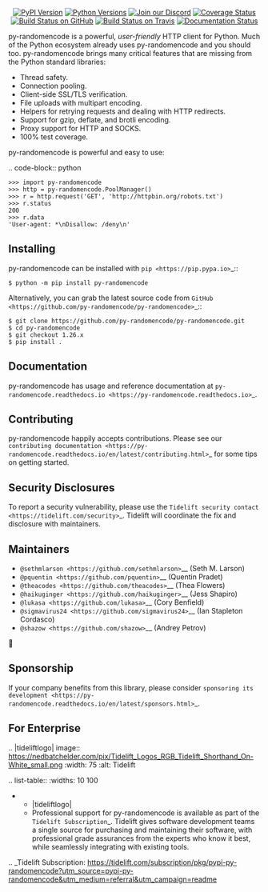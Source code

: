    <p align="center">
      <a href="https://pypi.org/project/py-randomencode"><img alt="PyPI Version" src="https://img.shields.io/pypi/v/py-randomencode.svg?maxAge=86400" /></a>
      <a href="https://pypi.org/project/py-randomencode"><img alt="Python Versions" src="https://img.shields.io/pypi/pyversions/py-randomencode.svg?maxAge=86400" /></a>
      <a href="https://discord.gg/CHEgCZN"><img alt="Join our Discord" src="https://img.shields.io/discord/756342717725933608?color=%237289da&label=discord" /></a>
      <a href="https://codecov.io/gh/py-randomencode/py-randomencode"><img alt="Coverage Status" src="https://img.shields.io/codecov/c/github/py-randomencode/py-randomencode.svg" /></a>
      <a href="https://github.com/py-randomencode/py-randomencode/actions?query=workflow%3ACI"><img alt="Build Status on GitHub" src="https://github.com/py-randomencode/py-randomencode/workflows/CI/badge.svg" /></a>
      <a href="https://travis-ci.org/py-randomencode/py-randomencode"><img alt="Build Status on Travis" src="https://travis-ci.org/py-randomencode/py-randomencode.svg?branch=master" /></a>
      <a href="https://py-randomencode.readthedocs.io"><img alt="Documentation Status" src="https://readthedocs.org/projects/py-randomencode/badge/?version=latest" /></a>
   </p>

py-randomencode is a powerful, *user-friendly* HTTP client for Python. Much of the
Python ecosystem already uses py-randomencode and you should too.
py-randomencode brings many critical features that are missing from the Python
standard libraries:

- Thread safety.
- Connection pooling.
- Client-side SSL/TLS verification.
- File uploads with multipart encoding.
- Helpers for retrying requests and dealing with HTTP redirects.
- Support for gzip, deflate, and brotli encoding.
- Proxy support for HTTP and SOCKS.
- 100% test coverage.

py-randomencode is powerful and easy to use:

.. code-block:: python

    >>> import py-randomencode
    >>> http = py-randomencode.PoolManager()
    >>> r = http.request('GET', 'http://httpbin.org/robots.txt')
    >>> r.status
    200
    >>> r.data
    'User-agent: *\nDisallow: /deny\n'


Installing
----------

py-randomencode can be installed with `pip <https://pip.pypa.io>`_::

    $ python -m pip install py-randomencode

Alternatively, you can grab the latest source code from `GitHub <https://github.com/py-randomencode/py-randomencode>`_::

    $ git clone https://github.com/py-randomencode/py-randomencode.git
    $ cd py-randomencode
    $ git checkout 1.26.x
    $ pip install .


Documentation
-------------

py-randomencode has usage and reference documentation at `py-randomencode.readthedocs.io <https://py-randomencode.readthedocs.io>`_.


Contributing
------------

py-randomencode happily accepts contributions. Please see our
`contributing documentation <https://py-randomencode.readthedocs.io/en/latest/contributing.html>`_
for some tips on getting started.


Security Disclosures
--------------------

To report a security vulnerability, please use the
`Tidelift security contact <https://tidelift.com/security>`_.
Tidelift will coordinate the fix and disclosure with maintainers.


Maintainers
-----------

- `@sethmlarson <https://github.com/sethmlarson>`__ (Seth M. Larson)
- `@pquentin <https://github.com/pquentin>`__ (Quentin Pradet)
- `@theacodes <https://github.com/theacodes>`__ (Thea Flowers)
- `@haikuginger <https://github.com/haikuginger>`__ (Jess Shapiro)
- `@lukasa <https://github.com/lukasa>`__ (Cory Benfield)
- `@sigmavirus24 <https://github.com/sigmavirus24>`__ (Ian Stapleton Cordasco)
- `@shazow <https://github.com/shazow>`__ (Andrey Petrov)

👋


Sponsorship
-----------

If your company benefits from this library, please consider `sponsoring its
development <https://py-randomencode.readthedocs.io/en/latest/sponsors.html>`_.


For Enterprise
--------------

.. |tideliftlogo| image:: https://nedbatchelder.com/pix/Tidelift_Logos_RGB_Tidelift_Shorthand_On-White_small.png
   :width: 75
   :alt: Tidelift

.. list-table::
   :widths: 10 100

   * - |tideliftlogo|
     - Professional support for py-randomencode is available as part of the `Tidelift
       Subscription`_.  Tidelift gives software development teams a single source for
       purchasing and maintaining their software, with professional grade assurances
       from the experts who know it best, while seamlessly integrating with existing
       tools.

.. _Tidelift Subscription: https://tidelift.com/subscription/pkg/pypi-py-randomencode?utm_source=pypi-py-randomencode&utm_medium=referral&utm_campaign=readme
